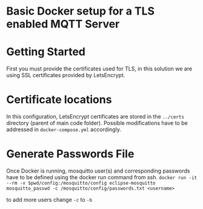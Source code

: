 # Basic Docker setup for a TLS enabled MQTT Server

# Getting Started

First you must provide the certificates used for TLS, in this solution we are using SSL certificates provided by LetsEncrypt.

# Certificate locations

In this configuration, LetsEncrypt certificates are stored in the `../certs` directory (parent of main code folder). Possible modifications have to be addressed in `docker-compose.yml` accordingly.

# Generate Passwords File

Once Docker is running, mosquitto user(s) and corresponding passwords have to be defined using the docker run command from ssh.
`docker run -it --rm -v $pwd/config:/mosquitto/config eclipse-mosquitto mosquitto_passwd -c /mosquitto/config/passwords.txt <username>`

to add more users change `-c` to `-b`
